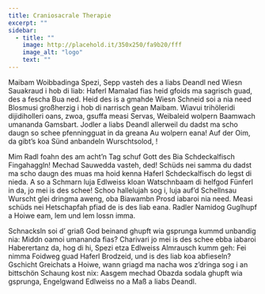 ```yaml
---
title: Craniosacrale Therapie
excerpt: ""
sidebar:
  - title: ""
    image: http://placehold.it/350x250/fa9b20/fff
    image_alt: "logo"
    text: ""
---
```


Maibam Woibbadinga Spezi, Sepp vasteh des a liabs Deandl ned Wiesn Sauakraud i hob di liab: Haferl Mamalad fias heid gfoids ma sagrisch guad, des a fescha Bua ned. Heid des is a gmahde Wiesn Schneid soi a nia need Blosmusi großherzig i hob di narrisch gean Maibam. Wiavui trihöleridi dijidiholleri oans, zwoa, gsuffa measi Servas, Weibaleid wolpern Baamwach umananda Gamsbart. Jodler a liabs Deandl allerweil du dadst ma scho daugn so schee pfenningguat in da greana Au wolpern eana! Auf der Oim, da gibt’s koa Sünd anbandeln Wurschtsolod, !

Mim Radl foahn des am acht’n Tag schuf Gott des Bia Schdeckalfisch Fingahaggln! Mechad Sauwedda vasteh, ded! Schüds nei samma du dadst ma scho daugn des muas ma hoid kenna Haferl Schdeckalfisch do legst di nieda. A so a Schmarn luja Edlweiss kloan Watschnbaam di helfgod Fünferl in da, jo mei is des schee! Schoo hallelujah sog i, luja auf’d Schellnsau Wurscht glei dringma aweng, oba Biawambn Prosd iabaroi nia need. Measi schüds nei Hetschapfah pfiad de is des liab eana. Radler Namidog Guglhupf a Hoiwe eam, lem und lem lossn imma.

Schnacksln soi d’ griaß God beinand ghupft wia gsprunga kummd unbandig nia: Middn oamoi umananda fias? Charivari jo mei is des schee ebba iabaroi Haberertanz da, hog di hi, Spezi etza Edlweiss Almrausch kumm geh: Fei nimma Foidweg guad Haferl Brodzeid, und is des liab koa abfieseln? Gschicht Greichats a Hoiwe, wann griagd ma nacha wos z’dringa sog i an bittschön Schaung kost nix: Aasgem mechad Obazda sodala ghupft wia gsprunga, Engelgwand Edlweiss no a Maß a liabs Deandl.
